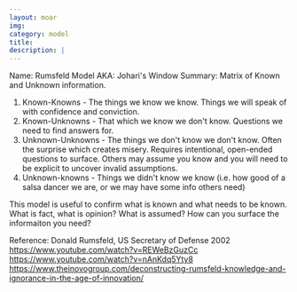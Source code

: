 ```yaml
---
layout: moar
img:
category: model
title:
description: |
---
```

Name: Rumsfeld Model
AKA: Johari's Window
Summary: Matrix of Known and Unknown information.
1) Known-Knowns - The things we know we know. Things we will speak of with confidence and conviction. 
2) Known-Unknowns - That which we know we don't know.  Questions we need to find answers for.
3) Unknown-Unknowns - The things we don't know we don't know.  Often the surprise which creates misery. Requires intentional, open-ended questions to surface. Others may assume you know and you will need to be explicit to uncover invalid assumptions.
4) Unknown-knowns - Things we didn't know we know (i.e. how good of a salsa dancer we are, or we may have some info others need)

This model is useful to confirm what is known and what needs to be known.  What is fact, what is opinion?  What is assumed? How can you surface the informaiton you need?

Reference:
Donald Rumsfeld,  US Secretary of Defense  2002 
https://www.youtube.com/watch?v=REWeBzGuzCc
https://www.youtube.com/watch?v=nAnKdq5Yty8
https://www.theinovogroup.com/deconstructing-rumsfeld-knowledge-and-ignorance-in-the-age-of-innovation/

